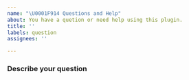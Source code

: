 ```yaml
---
name: "\U0001F914 Questions and Help"
about: You have a quetion or need help using this plugin.
title: ''
labels: question
assignees: ''

---
```


### Describe your question
<!-- A clear and concise description of your question or help wanted.
For example: How can I add a customer with nonce get from this SDK? -->
